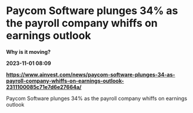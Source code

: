 # Paycom Software plunges 34% as the payroll company whiffs on earnings outlook
**Why is it moving?**

**2023-11-01 08:09**

**https://www.ainvest.com/news/paycom-software-plunges-34-as-payroll-company-whiffs-on-earnings-outlook-2311100085c71e7d6e27664a/**

Paycom Software plunges 34% as the payroll company whiffs on earnings outlook
